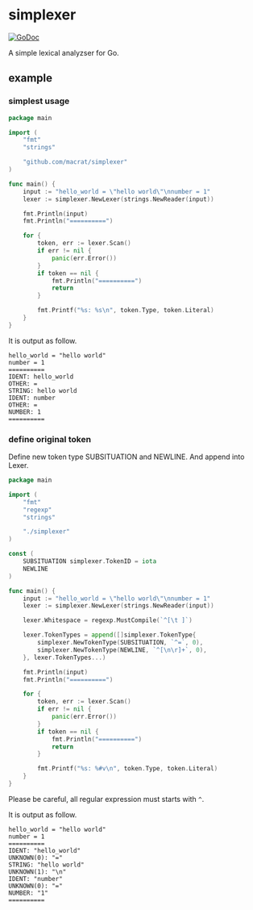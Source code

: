 simplexer
=========

[![GoDoc](https://godoc.org/github.com/macrat/simplexer?status.svg)](https://godoc.org/github.com/macrat/simplexer)

A simple lexical analyzser for Go.

## example
### simplest usage
``` go
package main

import (
	"fmt"
	"strings"

	"github.com/macrat/simplexer"
)

func main() {
	input := "hello_world = \"hello world\"\nnumber = 1"
	lexer := simplexer.NewLexer(strings.NewReader(input))

	fmt.Println(input)
	fmt.Println("==========")

	for {
		token, err := lexer.Scan()
		if err != nil {
			panic(err.Error())
		}
		if token == nil {
			fmt.Println("==========")
			return
		}

		fmt.Printf("%s: %s\n", token.Type, token.Literal)
	}
}
```

It is output as follow.

``` text
hello_world = "hello world"
number = 1
==========
IDENT: hello_world
OTHER: =
STRING: hello world
IDENT: number
OTHER: =
NUMBER: 1
==========
```

### define original token
Define new token type SUBSITUATION and NEWLINE. And append into Lexer.

``` go
package main

import (
	"fmt"
	"regexp"
	"strings"

	"./simplexer"
)

const (
	SUBSITUATION simplexer.TokenID = iota
	NEWLINE
)

func main() {
	input := "hello_world = \"hello world\"\nnumber = 1"
	lexer := simplexer.NewLexer(strings.NewReader(input))

	lexer.Whitespace = regexp.MustCompile(`^[\t ]`)

	lexer.TokenTypes = append([]simplexer.TokenType{
		simplexer.NewTokenType(SUBSITUATION, `^=`, 0),
		simplexer.NewTokenType(NEWLINE, `^[\n\r]+`, 0),
	}, lexer.TokenTypes...)

	fmt.Println(input)
	fmt.Println("==========")

	for {
		token, err := lexer.Scan()
		if err != nil {
			panic(err.Error())
		}
		if token == nil {
			fmt.Println("==========")
			return
		}

		fmt.Printf("%s: %#v\n", token.Type, token.Literal)
	}
}
```

Please be careful, all regular expression must starts with `^`.

It is output as follow.

``` text
hello_world = "hello world"
number = 1
==========
IDENT: "hello_world"
UNKNOWN(0): "="
STRING: "hello world"
UNKNOWN(1): "\n"
IDENT: "number"
UNKNOWN(0): "="
NUMBER: "1"
==========
```
